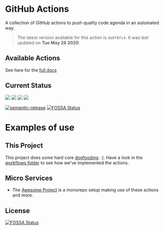 <!-- NOTICE: Auto generated file! -->
# GitHub Actions

A collection of GitHub actions to push quality code agenda in an automated way.

> The latest version available for this action is `de8f8fc4`. It was last
updated on **Tue May 26 2020**.

## Available Actions


See here for the [full docs][1]

## Current Status

[![](https://github.com/dogmatic69&#x2F;actions/workflows//badge.svg)](https://github.com/dogmatic69&#x2F;actions)
[![](https://github.com/dogmatic69&#x2F;actions/workflows//badge.svg)](https://github.com/dogmatic69&#x2F;actions)
[![](https://github.com/dogmatic69&#x2F;actions/workflows//badge.svg)](https://github.com/dogmatic69&#x2F;actions)
[![](https://github.com/dogmatic69&#x2F;actions/workflows//badge.svg)](https://github.com/dogmatic69&#x2F;actions)

[![semantic-release](https://img.shields.io/badge/%20%20%F0%9F%93%A6%F0%9F%9A%80-semantic--release-e10079.svg)](https://github.com/semantic-release/semantic-release)
[![FOSSA Status](https://app.fossa.com/api/projects/git%2Bgithub.com%2Fdogmatic69%2Factions.svg?type=shield)](https://app.fossa.com/projects/git%2Bgithub.com%2Fdogmatic69%2Factions?ref=badge_shield)

# Examples of use

## This Project

This project does some hard core [dogfooding][4].  :). Have a look
in the [workflows folder][2] to see how we've implemented the actions.

## Micro Services

- The [Awesome Project][3] is a monorepo setup making use of these actions
and more.


[1]: https://dogmatic69.github.io/actions/
[2]: ./.github/workflows
[3]: https://github.com/dogmatic69/awesome-project
[4]: https://en.wikipedia.org/wiki/Eating_your_own_dog_food


## License
[![FOSSA Status](https://app.fossa.com/api/projects/git%2Bgithub.com%2Fdogmatic69%2Factions.svg?type=large)](https://app.fossa.com/projects/git%2Bgithub.com%2Fdogmatic69%2Factions?ref=badge_large)
